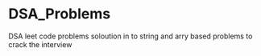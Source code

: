 # DSA_Problems
DSA leet code problems
soloution in to string and arry based problems to crack the interview

